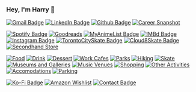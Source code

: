 ### Hey, I'm Harry 👋

[![Gmail Badge](https://img.shields.io/badge/Gmail-D14836?style=flat&logo=gmail&logoColor=white)](mailto:harryliu1995@gmail.com) [![LinkedIn Badge](https://img.shields.io/badge/LinkedIn-0A66C2?logo=linkedin-white&logoColor=fff)](https://www.linkedin.com/in/iamharryliu/) [![Github Badge](https://img.shields.io/badge/GitHub-100000?style=flat&logo=github&logoColor=white)](https://github.com/iamharryliu) [![Career Snapshot](https://img.shields.io/badge/Career_Snapshot-20B2AA?style=flat)](https://harryliu.dev/career)

[![Spotify Badge](https://img.shields.io/badge/Spotify-1ED760?style=flat&logo=spotify&logoColor=white)](https://open.spotify.com/user/22z5agodra7fwhm2erdqn5bjq) [![Goodreads](https://img.shields.io/badge/Goodreads-F3F1EA?style=flat&logo=goodreads&logoColor=372213)](https://www.goodreads.com/user/show/74043883-harry) [![MyAnimeList Badge](https://img.shields.io/badge/Myanimelist-2E51A2?style=flat&logo=myanimelist&logoColor=white)](https://myanimelist.net/profile/prettydamntired) [![IMBd Badge](https://img.shields.io/badge/IMDb-F5C518?logo=imdb&logoColor=000)](https://myanimelist.net/profile/prettydamntired)
[![Instagram Badge](https://img.shields.io/badge/Instagram-%23E4405F.svg?style=flat&logo=Instagram&logoColor=white)](https://www.instagram.com/prettydamntired/) [![TorontoCitySkate Badge](https://img.shields.io/badge/Toronto_City_Skate-20B2AA?style=flat)](https://www.instagram.com/torontocityskate/) [![Cloud8Skate Badge](https://img.shields.io/badge/Cloud8Skate-20B2AA?style=flat)](https://cloud8skate.com/) [![Secondhand Store](https://img.shields.io/badge/Secondhand_Store-20B2AA?style=flat)](https://www.instagram.com/harrysellsshit/)

[![Food](https://img.shields.io/badge/🍔_Food_Spots-20B2AA?style=flat)](https://maps.app.goo.gl/Vm1PmWbGbbV6ftD86) [![Drink](https://img.shields.io/badge/🥤_Beverage_Spots-20B2AA?style=flat)](https://maps.app.goo.gl/qWopvXmCnxn3WXxR8) [![Dessert](https://img.shields.io/badge/🍨_Dessert_Spots-20B2AA?style=flat)](https://maps.app.goo.gl/1UqRzLEPdfzoYgJE6) [![Work Cafes](https://img.shields.io/badge/🧑‍💻_Work_Cafes-20B2AA?style=flat)](https://maps.app.goo.gl/eXVHPQRZgcNGekeV8)
[![Parks](https://img.shields.io/badge/🏞️_Parks-20B2AA?style=flat)](https://maps.app.goo.gl/eUoBxWQ4AEgkKqo87) [![Hiking](https://img.shields.io/badge/🥾_Hiking_Spots-20B2AA?style=flat)](https://maps.app.goo.gl/tsXqEsDxfpRQqdH39) [![Skate](https://img.shields.io/badge/🛹_Skate_Spots-20B2AA?style=flat)](https://maps.app.goo.gl/xNK9fZqokRFTdxPD8)
[![Museums and Galleries](https://img.shields.io/badge/🖼️_Museums_and_Galleries-20B2AA?style=flat)](https://maps.app.goo.gl/CKpbtVuNWe77PPNj7) [![Music Venues](https://img.shields.io/badge/🎶_Music_Venues-20B2AA?style=flat)](https://maps.app.goo.gl/Mbzr4JsFmDF3NTj16) [![Shopping](https://img.shields.io/badge/🛒_Shopping-20B2AA?style=flat)](https://maps.app.goo.gl/wy4hepNkFaocei2H7) [![Other Activities](https://img.shields.io/badge/Other_Activities-20B2AA?style=flat)](https://maps.app.goo.gl/oadYKuGkHwH1DoQX7)
[![Accomodations](https://img.shields.io/badge/🏨_Accomodations-20B2AA?style=flat)](https://maps.app.goo.gl/6ZkoBuAXcJTd2zdD7) [![Parking](https://img.shields.io/badge/🅿️_Parking-20B2AA?style=flat)](https://maps.app.goo.gl/BiZ8yHGQvWCZi1MU9)

[![Ko-Fi Badge](https://img.shields.io/badge/Ko--fi-FF5E5B?style=flat&logo=ko-fi&logoColor=white)](https://ko-fi.com/prettydamntired) [![Amazon Wishlist](https://img.shields.io/badge/Wishlist-20B2AA?style=flat)](https://www.amazon.ca/hz/wishlist/ls/3CK4DHDPYDDL7?ref_=wl_share) [![Contact Badge](https://img.shields.io/badge/Send_A_Message-20B2AA?style=flat)](https://harryliu.dev/contact)
